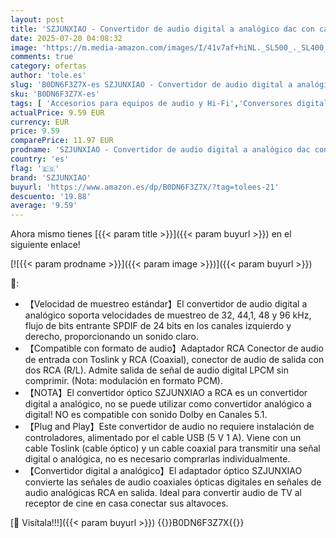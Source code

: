 ```yaml
---
layout: post
title: 'SZJUNXIAO - Convertidor de audio digital a analógico dac con cable de audio óptico convertidor digital a analógico para PS3 HDTV Xbox 360 HDTV Blue Ray Sky HD DVD PS4 AppIe TV'
date: 2025-07-20 04:08:32
image: 'https://m.media-amazon.com/images/I/41v7af+hiNL._SL500_._SL400_.jpg'
comments: true
category: ofertas
author: 'tole.es'
slug: 'B0DN6F3Z7X-es SZJUNXIAO - Convertidor de audio digital a analógico dac...'
sku: 'B0DN6F3Z7X-es'
tags: [ 'Accesorios para equipos de audio y Hi-Fi','Conversores digital-analógicos','Electrónica','Equipos de audio y Hi-Fi','ps4','szjunxiao','xbox','🇪🇸', ]
actualPrice: 9.59 EUR
currency: EUR
price: 9.59
comparePrice: 11.97 EUR
prodname: 'SZJUNXIAO - Convertidor de audio digital a analógico dac con cable de audio óptico convertidor digital a analógico para PS3 HDTV Xbox 360 HDTV Blue Ray Sky HD DVD PS4 AppIe TV'
country: 'es'
flag: '🇪🇸'
brand: 'SZJUNXIAO'
buyurl: 'https://www.amazon.es/dp/B0DN6F3Z7X/?tag=tolees-21'
descuento: '19.88'
average: '9.59'
---
```


Ahora mismo tienes [{{< param title >}}]({{< param buyurl >}}) en el siguiente enlace!

[![{{< param prodname >}}]({{< param image >}})]({{< param buyurl >}})

🔎:

- 【Velocidad de muestreo estándar】El convertidor de audio digital a analógico soporta velocidades de muestreo de 32, 44,1, 48 y 96 kHz, flujo de bits entrante SPDIF de 24 bits en los canales izquierdo y derecho, proporcionando un sonido claro.
- 【Compatible con formato de audio】Adaptador RCA Conector de audio de entrada con Toslink y RCA (Coaxial), conector de audio de salida con dos RCA (R/L). Admite salida de señal de audio digital LPCM sin comprimir. (Nota: modulación en formato PCM).
- 【NOTA】El convertidor óptico SZJUNXIAO a RCA es un convertidor digital a analógico, no se puede utilizar como convertidor analógico a digital! NO es compatible con sonido Dolby en Canales 5.1.
- 【Plug and Play】Este convertidor de audio no requiere instalación de controladores, alimentado por el cable USB (5 V 1 A). Viene con un cable Toslink (cable óptico) y un cable coaxial para transmitir una señal digital o analógica, no es necesario comprarlas individualmente.
- 【Convertidor digital a analógico】El adaptador óptico SZJUNXIAO convierte las señales de audio coaxiales ópticas digitales en señales de audio analógicas RCA en salida. Ideal para convertir audio de TV al receptor de cine en casa conectar sus altavoces.

[🛒 Visítala!!!]({{< param buyurl >}})
{{<world>}}B0DN6F3Z7X{{</world>}}
